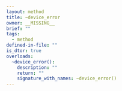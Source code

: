```yaml
---
layout: method
title: ~device_error
owner: __MISSING__
brief: ""
tags:
  - method
defined-in-file: ""
is_dtor: true
overloads:
  ~device_error():
    description: ""
    return: ""
    signature_with_names: ~device_error()
---
```


